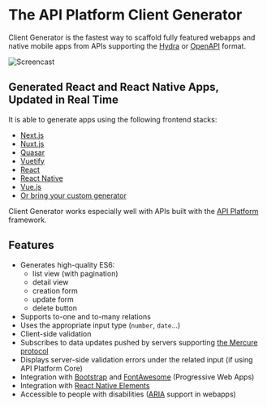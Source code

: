 # The API Platform Client Generator

Client Generator is the fastest way to scaffold fully featured webapps
and native mobile apps from APIs supporting the [Hydra](http://www.hydra-cg.com/) or [OpenAPI](https://www.openapis.org/) format.

![Screencast](images/client-generator-demo.gif)

## Generated React and React Native Apps, Updated in Real Time

It is able to generate apps using the following frontend stacks:

- [Next.js](nextjs.md)
- [Nuxt.js](nuxtjs.md)
- [Quasar](quasar.md)
- [Vuetify](vuetify.md)
- [React](react.md)
- [React Native](react-native.md)
- [Vue.js](vuejs.md)
- [Or bring your custom generator](custom.md)

Client Generator works especially well with APIs built with the [API Platform](https://api-platform.com) framework.

## Features

- Generates high-quality ES6:
  - list view (with pagination)
  - detail view
  - creation form
  - update form
  - delete button
- Supports to-one and to-many relations
- Uses the appropriate input type (`number`, `date`...)
- Client-side validation
- Subscribes to data updates pushed by servers supporting [the Mercure protocol](https://mercure.rocks)
- Displays server-side validation errors under the related input (if using API Platform Core)
- Integration with [Bootstrap](https://getbootstrap.com/) and [FontAwesome](https://fontawesome.com/) (Progressive Web Apps)
- Integration with [React Native Elements](https://react-native-training.github.io/react-native-elements/)
- Accessible to people with disabilities ([ARIA](https://www.w3.org/WAI/intro/aria) support in webapps)
